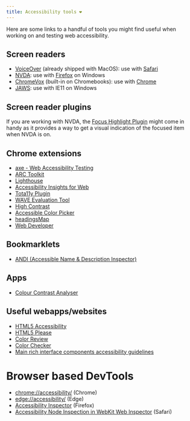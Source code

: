 ```yaml
---
title: Accessibility tools ❤️
---
```


Here are some links to a handful of tools you might find useful when working on and testing web
accessibility.

## Screen readers

-   [VoiceOver](https://support.apple.com/en-au/guide/voiceover-guide/welcome/web) (already shipped
    with MacOS): use with [Safari](https://www.apple.com/safari/)
-   [NVDA](https://www.nvaccess.org/): use with [Firefox](https://www.mozilla.org/en-GB/firefox/) on
    Windows
-   [ChromeVox](https://www.chromevox.com/) (built-in on Chromebooks): use with
    [Chrome](https://www.google.com/chrome/)
-   [JAWS](https://www.freedomscientific.com/products/software/jaws/): use with IE11 on Windows

## Screen reader plugins

If you are working with NVDA, the
[Focus Highlight Plugin](https://addons.nvda-project.org/addons/focusHighlight.en.html) might come
in handy as it provides a way to get a visual indication of the focused item when NVDA is on.

## Chrome extensions

-   [axe - Web Accessibility Testing](https://chrome.google.com/webstore/detail/axe-web-accessibility-tes/lhdoppojpmngadmnindnejefpokejbdd)
-   [ARC Toolkit](https://chrome.google.com/webstore/detail/arc-toolkit/chdkkkccnlfncngelccgbgfmjebmkmce)
-   [Lighthouse](https://developers.google.com/web/tools/lighthouse)
-   [Accessibility Insights for Web](https://chrome.google.com/webstore/detail/accessibility-insights-fo/pbjjkligggfmakdaogkfomddhfmpjeni)
-   [Tota11y Plugin](https://chrome.google.com/webstore/detail/tota11y-plugin-from-khan/oedofneiplgibimfkccchnimiadcmhpe)
-   [WAVE Evaluation Tool](https://chrome.google.com/webstore/detail/wave-evaluation-tool/jbbplnpkjmmeebjpijfedlgcdilocofh)
-   [High Contrast](https://chrome.google.com/webstore/detail/high-contrast/djcfdncoelnlbldjfhinnjlhdjlikmph)
-   [Accessible Color Picker](https://chrome.google.com/webstore/detail/accessible-color-picker/bgfhbflmeekopanooidljpnmnljdihld)
-   [headingsMap](https://chrome.google.com/webstore/detail/headingsmap/flbjommegcjonpdmenkdiocclhjacmbi)
-   [Web Developer](https://chrome.google.com/webstore/detail/web-developer/bfbameneiokkgbdmiekhjnmfkcnldhhm)

## Bookmarklets

-   [ANDI (Accessible Name & Description Inspector)](https://www.ssa.gov/accessibility/andi/help/install.html)

## Apps

-   [Colour Contrast Analyser](https://developer.paciellogroup.com/resources/contrastanalyser/)

## Useful webapps/websites

-   [HTML5 Accessibility](https://www.html5accessibility.com/)
-   [HTML5 Please](https://html5please.com/)
-   [Color Review](https://color.review/)
-   [Color Checker](https://webaim.org/resources/contrastchecker/)
-   [Main rich interface components accessibility guidelines](https://www.accede-web.com/en/guidelines/rich-interface-components/)

# Browser based DevTools

-   [chrome://accessibility/](chrome://accessibility/) (Chrome)
-   [edge://accessibility/](edge://accessibility/) (Edge)
-   [Accessibility Inspector](https://developer.mozilla.org/en-US/docs/Tools/Accessibility_inspector)
    (Firefox)
-   [Accessibility Node Inspection in WebKit Web Inspector](https://webkit.org/blog/3302/aria-and-accessibility-inspector/)
    (Safari)
